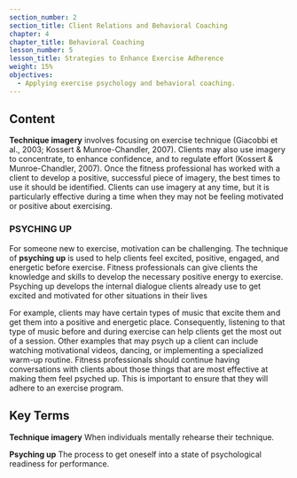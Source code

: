 ```yaml
---
section_number: 2
section_title: Client Relations and Behavioral Coaching
chapter: 4
chapter_title: Behavioral Coaching
lesson_number: 5
lesson_title: Strategies to Enhance Exercise Adherence
weight: 15%
objectives:
  - Applying exercise psychology and behavioral coaching.
---
```


## Content
**Technique imagery** involves focusing on exercise technique (Giacobbi et al., 2003; Kossert & Munroe-Chandler, 2007). Clients may also use imagery to concentrate, to enhance confidence, and to regulate effort (Kossert & Munroe-Chandler, 2007). Once the fitness professional has worked with a client to develop a positive, successful piece of imagery, the best times to use it should be identified. Clients can use imagery at any time, but it is particularly effective during a time when they may not be feeling motivated or positive about exercising.

### PSYCHING UP

For someone new to exercise, motivation can be challenging. The technique of **psyching up** is used to help clients feel excited, positive, engaged, and energetic before exercise. Fitness professionals can give clients the knowledge and skills to develop the necessary positive energy to exercise. Psyching up develops the internal dialogue clients already use to get excited and motivated for other situations in their lives

For example, clients may have certain types of music that excite them and get them into a positive and energetic place. Consequently, listening to that type of music before and during exercise can help clients get the most out of a session. Other examples that may psych up a client can include watching motivational videos, dancing, or implementing a specialized warm-up routine. Fitness professionals should continue having conversations with clients about those things that are most effective at making them feel psyched up. This is important to ensure that they will adhere to an exercise program.

## Key Terms

**Technique imagery**
When individuals mentally rehearse their technique.

**Psyching up**
The process to get oneself into a state of psychological readiness for performance.